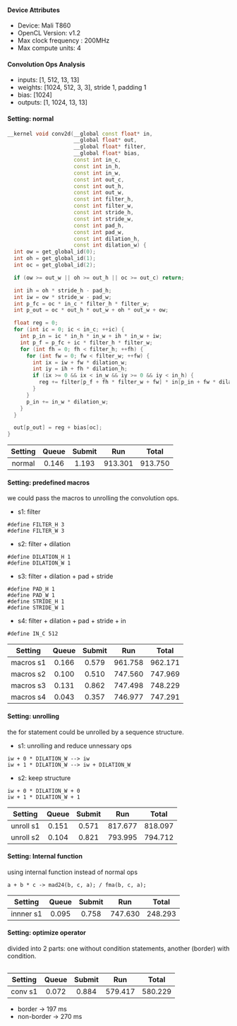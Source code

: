
#### Device Attributes
- Device: Mali T860
- OpenCL Version: v1.2
- Max clock frequency : 200MHz
- Max compute units: 4

#### Convolution Ops Analysis
- inputs: [1, 512, 13, 13]
- weights: [1024, 512, 3, 3], stride 1, padding 1
- bias: [1024]
- outputs: [1, 1024, 13, 13]

#### Setting: normal
```c++
__kernel void conv2d(__global const float* in,
                     __global float* out,
                     __global float* filter,
                     __global float* bias,
                     const int in_c,
                     const int in_h,
                     const int in_w,
                     const int out_c,
                     const int out_h,
                     const int out_w,
                     const int filter_h,
                     const int filter_w,
                     const int stride_h,
                     const int stride_w,
                     const int pad_h,
                     const int pad_w,
                     const int dilation_h,
                     const int dilation_w) {
  int ow = get_global_id(0);
  int oh = get_global_id(1);
  int oc = get_global_id(2);

  if (ow >= out_w || oh >= out_h || oc >= out_c) return;

  int ih = oh * stride_h - pad_h;
  int iw = ow * stride_w - pad_w;
  int p_fc = oc * in_c * filter_h * filter_w;
  int p_out = oc * out_h * out_w + oh * out_w + ow;

  float reg = 0;
  for (int ic = 0; ic < in_c; ++ic) {
    int p_in = ic * in_h * in_w + ih * in_w + iw;
    int p_f = p_fc + ic * filter_h * filter_w;
    for (int fh = 0; fh < filter_h; ++fh) {
      for (int fw = 0; fw < filter_w; ++fw) {
        int ix = iw + fw * dilation_w;
        int iy = ih + fh * dilation_h;
        if (ix >= 0 && ix < in_w && iy >= 0 && iy < in_h) {
          reg += filter[p_f + fh * filter_w + fw] * in[p_in + fw * dilation_w];
        }
      }
      p_in += in_w * dilation_w;
    }
  }

  out[p_out] = reg + bias[oc];
}
```
| Setting | Queue  | Submit | Run     | Total    |
|:-------:|:------:|:------:|:-------:|:--------:|
| normal  | 0.146  | 1.193  | 913.301 | 913.750  |


#### Setting: predefined macros
we could pass the macros to unrolling the convolution ops.
- s1: filter
```
#define FILTER_H 3
#define FILTER_W 3
```
- s2: filter + dilation
```
#define DILATION_H 1
#define DILATION_W 1
```
- s3: filter + dilation + pad + stride
```
#define PAD_H 1
#define PAD_W 1
#define STRIDE_H 1
#define STRIDE_W 1
```
- s4: filter + dilation + pad + stride + in
```
#define IN_C 512
```
| Setting   | Queue  | Submit | Run     | Total    |
|:---------:|:------:|:------:|:-------:|:--------:|
| macros s1 | 0.166  | 0.579  | 961.758 | 962.171  |
| macros s2 | 0.100  | 0.510  | 747.560 | 747.969  |
| macros s3 | 0.131  | 0.862  | 747.498 | 748.229  |
| macros s4 | 0.043  | 0.357  | 746.977 | 747.291  |


#### Setting: unrolling
the for statement could be unrolled by a sequence structure.
- s1: unrolling and reduce unnessary ops
```
iw + 0 * DILATION_W --> iw
iw + 1 * DILATION_W --> iw + DILATION_W
```
- s2: keep structure
```
iw + 0 * DILATION_W + 0
iw + 1 * DILATION_W + 1
```
| Setting   | Queue  | Submit | Run     | Total    |
|:---------:|:------:|:------:|:-------:|:--------:|
| unroll s1 | 0.151  | 0.571  | 817.677 | 818.097  |
| unroll s2 | 0.104  | 0.821  | 793.995 | 794.712  |

#### Setting: Internal function
using internal function instead of normal ops
```
a + b * c -> mad24(b, c, a); / fma(b, c, a);
```
| Setting   | Queue  | Submit | Run     | Total    |
|:---------:|:------:|:------:|:-------:|:--------:|
| innner s1 | 0.095  | 0.758  | 747.630 | 248.293  |


#### Setting: optimize operator
divided into 2 parts: one without condition statements, another (border) with condition.
```

```
| Setting   | Queue  | Submit | Run     | Total    |
|:---------:|:------:|:------:|:-------:|:--------:|
| conv s1   | 0.072  | 0.884  | 579.417 | 580.229  |

- border -> 197 ms
- non-border -> 270 ms
